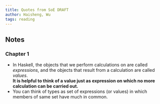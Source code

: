 ```yaml
---
title: Quotes from SoE DRAFT
author: Haisheng, Wu
tags: reading
---
```


## Notes
### Chapter 1
   - In Haskell, the objects that we perform calculations on are called _expressions_, 
     and the objects that result from a calculation are called _values_. \
     **It is helpful to think of a value just as expression on which no more calculation can be carried out.**
   - You can think of types as set of expressions (or values) in which
     members of same set have much in common.


     
